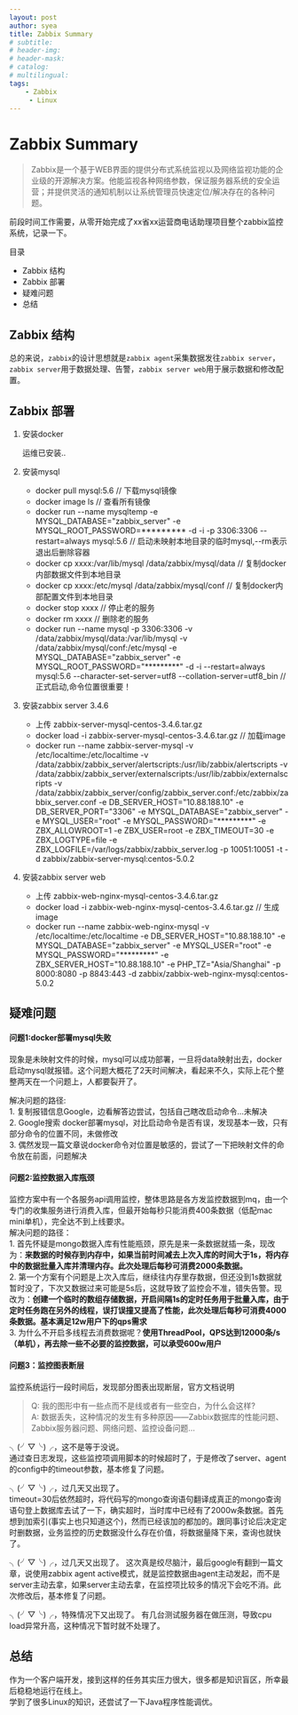 ```yaml
---
layout: post
author: syea
title: Zabbix Summary
# subtitle:
# header-img: 
# header-mask:  
# catalog: 
# multilingual: 
tags:
    - Zabbix
	 - Linux
---
```


# Zabbix Summary

> Zabbix是一个基于WEB界面的提供分布式系统监视以及网络监视功能的企业级的开源解决方案。他能监视各种网络参数，保证服务器系统的安全运营；并提供灵活的通知机制以让系统管理员快速定位/解决存在的各种问题。

前段时间工作需要，从零开始完成了xx省xx运营商电话助理项目整个zabbix监控系统，记录一下。

目录   
* Zabbix 结构   
* Zabbix 部署   
* 疑难问题   
* 总结

## Zabbix 结构

总的来说，`zabbix`的设计思想就是`zabbix agent`采集数据发往`zabbix server`，`zabbix server`用于数据处理、告警，`zabbix server web`用于展示数据和修改配置。

## Zabbix 部署
	
1. 安装docker
	
	运维已安装..
	
2. 安装mysql
	* docker pull mysql:5.6  // 下载mysql镜像
	* docker image ls        // 查看所有镜像
	* docker run --name mysqltemp -e MYSQL_DATABASE="zabbix_server" -e MYSQL_ROOT_PASSWORD=********* -d -i -p 3306:3306 --restart=always mysql:5.6 	// 启动未映射本地目录的临时mysql,--rm表示退出后删除容器
	* docker cp xxxx:/var/lib/mysql  /data/zabbix/mysql/data	   // 复制docker内部数据文件到本地目录
	* docker cp xxxx:/etc/mysql  /data/zabbix/mysql/conf	       // 复制docker内部配置文件到本地目录
	* docker stop xxxx       // 停止老的服务
	* docker rm xxxx         // 删除老的服务
	* docker run --name mysql -p 3306:3306 -v /data/zabbix/mysql/data:/var/lib/mysql -v /data/zabbix/mysql/conf:/etc/mysql -e MYSQL_DATABASE="zabbix_server" -e MYSQL_ROOT_PASSWORD="*********" -d -i --restart=always mysql:5.6  --character-set-server=utf8 --collation-server=utf8_bin   // 正式启动,命令位置很重要！
	
3. 安装zabbix server 3.4.6
	* 上传 zabbix-server-mysql-centos-3.4.6.tar.gz 
	* docker load -i zabbix-server-mysql-centos-3.4.6.tar.gz    // 加载image
	* docker run --name zabbix-server-mysql -v /etc/localtime:/etc/localtime -v /data/zabbix/zabbix_server/alertscripts:/usr/lib/zabbix/alertscripts -v /data/zabbix/zabbix_server/externalscripts:/usr/lib/zabbix/externalscripts -v /data/zabbix/zabbix_server/config/zabbix_server.conf:/etc/zabbix/zabbix_server.conf -e DB_SERVER_HOST="10.88.188.10" -e DB_SERVER_PORT="3306" -e MYSQL_DATABASE="zabbix_server" -e MYSQL_USER="root" -e MYSQL_PASSWORD="*********" -e ZBX_ALLOWROOT=1 -e ZBX_USER=root -e ZBX_TIMEOUT=30 -e ZBX_LOGTYPE=file -e ZBX_LOGFILE=/var/logs/zabbix/zabbix_server.log  -p 10051:10051 -t -d zabbix/zabbix-server-mysql:centos-5.0.2 
		
4. 安装zabbix server web 
	* 上传 zabbix-web-nginx-mysql-centos-3.4.6.tar.gz 
	* docker load -i zabbix-web-nginx-mysql-centos-3.4.6.tar.gz    // 生成image
	* docker run --name zabbix-web-nginx-mysql -v /etc/localtime:/etc/localtime -e DB_SERVER_HOST="10.88.188.10" -e MYSQL_DATABASE="zabbix_server" -e MYSQL_USER="root" -e MYSQL_PASSWORD="*********" -e ZBX_SERVER_HOST="10.88.188.10" -e PHP_TZ="Asia/Shanghai" -p 8000:8080 -p 8843:443 -d zabbix/zabbix-web-nginx-mysql:centos-5.0.2
	
## 疑难问题
	
#### 问题1:docker部署mysql失败

现象是未映射文件的时候，mysql可以成功部署，一旦将data映射出去，docker启动mysql就报错。这个问题大概花了2天时间解决，看起来不久，实际上花个整整两天在一个问题上，人都要裂开了。   

解决问题的路径:   
	1. 复制报错信息Google，边看解答边尝试，包括自己瞎改启动命令...未解决   
	2. Google搜索 docker部署mysql，对比启动命令是否有误，发现基本一致，只有部分命令的位置不同，未做修改   
	3. 偶然发现一篇文章说docker命令对位置是敏感的，尝试了一下把映射文件的命令放在前面，问题解决   

#### 问题2:监控数据入库瓶颈

监控方案中有一个各服务api调用监控，整体思路是各方发监控数据到mq，由一个专门的收集服务进行消费入库，但最开始每秒只能消费400条数据（低配mac mini单机），完全达不到上线要求。
	<br>
	解决问题的路径：    
		1. 首先怀疑是mongo数据入库有性能瓶颈，原先是来一条数据就插一条，现改为：**来数据的时候存到内存中，如果当前时间减去上次入库的时间大于1s，将内存中的数据批量入库并清理内存。此次处理后每秒可消费2000条数据。**   
		2. 第一个方案有个问题是上次入库后，继续往内存里存数据，但还没到1s数据就暂时没了，下次又数据过来可能是5s后，这就导致了监控会不准，错失告警。现改为：**创建一个临时的数组存储数据，开启间隔1s的定时任务用于批量入库，由于定时任务跑在另外的线程，误打误撞又提高了性能，此次处理后每秒可消费4000条数据。基本满足12w用户下的qps需求**   
		3. 为什么不开启多线程去消费数据呢？**使用ThreadPool，QPS达到12000条/s （单机），再去除一些不必要的监控数据，可以承受600w用户**   
	
#### 问题3：监控图表断层

监控系统运行一段时间后，发现部分图表出现断层，官方文档说明
> Q: 我的图形中有一些点而不是线或者有一些空白，为什么会这样?   
> A: 数据丢失，这种情况的发生有多种原因——Zabbix数据库的性能问题、Zabbix服务器问题、网络问题、监控设备问题…
	
╮(╯▽╰)╭，这不是等于没说。   
	通过查日志发现，这些监控项调用脚本的时候超时了，于是修改了server、agent的config中的timeout参数，基本修复了问题。
	
╮(╯▽╰)╭，过几天又出现了。	
timeout=30后依然超时，将代码写的mongo查询语句翻译成真正的mongo查询语句登上数据库去试了一下，确实超时，当时库中已经有了2000w条数据。首先想到加索引(事实上也只知道这个)，然而已经该加的都加的。跟同事讨论后决定定时删数据，业务监控的历史数据没什么存在价值，将数据量降下来，查询也就快了。
	
╮(╯▽╰)╭，过几天又出现了。
	这次真是绞尽脑汁，最后google有翻到一篇文章，说使用zabbix agent active模式，就是监控数据由agent主动发起，而不是server主动去拿，如果server主动去拿，在监控项比较多的情况下会吃不消。此次修改后，基本修复了问题。
	
╮(╯▽╰)╭，特殊情况下又出现了。
	有几台测试服务器在做压测，导致cpu load异常升高，这种情况下暂时就不处理了。
	
	
## 总结

作为一个客户端开发，接到这样的任务其实压力很大，很多都是知识盲区，所幸最后稳稳地运行在线上。   
学到了很多Linux的知识，还尝试了一下Java程序性能调优。  












